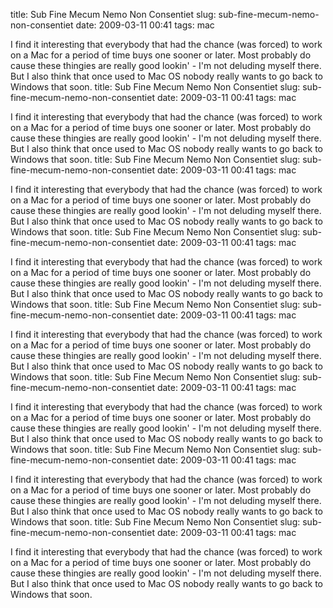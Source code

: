 title: Sub Fine Mecum Nemo Non Consentiet
slug: sub-fine-mecum-nemo-non-consentiet
date: 2009-03-11 00:41
tags: mac

I find it interesting that everybody that had the chance (was forced) to work on a Mac for a period of time buys one sooner or later. Most probably do cause these thingies are really good lookin' - I'm not deluding myself there. But I also think that once used to Mac OS nobody really wants to go back to Windows that soon.
title: Sub Fine Mecum Nemo Non Consentiet
slug: sub-fine-mecum-nemo-non-consentiet
date: 2009-03-11 00:41
tags: mac

I find it interesting that everybody that had the chance (was forced) to work on a Mac for a period of time buys one sooner or later. Most probably do cause these thingies are really good lookin' - I'm not deluding myself there. But I also think that once used to Mac OS nobody really wants to go back to Windows that soon.
title: Sub Fine Mecum Nemo Non Consentiet
slug: sub-fine-mecum-nemo-non-consentiet
date: 2009-03-11 00:41
tags: mac

I find it interesting that everybody that had the chance (was forced) to work on a Mac for a period of time buys one sooner or later. Most probably do cause these thingies are really good lookin' - I'm not deluding myself there. But I also think that once used to Mac OS nobody really wants to go back to Windows that soon.
title: Sub Fine Mecum Nemo Non Consentiet
slug: sub-fine-mecum-nemo-non-consentiet
date: 2009-03-11 00:41
tags: mac

I find it interesting that everybody that had the chance (was forced) to work on a Mac for a period of time buys one sooner or later. Most probably do cause these thingies are really good lookin' - I'm not deluding myself there. But I also think that once used to Mac OS nobody really wants to go back to Windows that soon.
title: Sub Fine Mecum Nemo Non Consentiet
slug: sub-fine-mecum-nemo-non-consentiet
date: 2009-03-11 00:41
tags: mac

I find it interesting that everybody that had the chance (was forced) to work on a Mac for a period of time buys one sooner or later. Most probably do cause these thingies are really good lookin' - I'm not deluding myself there. But I also think that once used to Mac OS nobody really wants to go back to Windows that soon.
title: Sub Fine Mecum Nemo Non Consentiet
slug: sub-fine-mecum-nemo-non-consentiet
date: 2009-03-11 00:41
tags: mac

I find it interesting that everybody that had the chance (was forced) to work on a Mac for a period of time buys one sooner or later. Most probably do cause these thingies are really good lookin' - I'm not deluding myself there. But I also think that once used to Mac OS nobody really wants to go back to Windows that soon.
title: Sub Fine Mecum Nemo Non Consentiet
slug: sub-fine-mecum-nemo-non-consentiet
date: 2009-03-11 00:41
tags: mac

I find it interesting that everybody that had the chance (was forced) to work on a Mac for a period of time buys one sooner or later. Most probably do cause these thingies are really good lookin' - I'm not deluding myself there. But I also think that once used to Mac OS nobody really wants to go back to Windows that soon.
title: Sub Fine Mecum Nemo Non Consentiet
slug: sub-fine-mecum-nemo-non-consentiet
date: 2009-03-11 00:41
tags: mac

I find it interesting that everybody that had the chance (was forced) to work on a Mac for a period of time buys one sooner or later. Most probably do cause these thingies are really good lookin' - I'm not deluding myself there. But I also think that once used to Mac OS nobody really wants to go back to Windows that soon.
